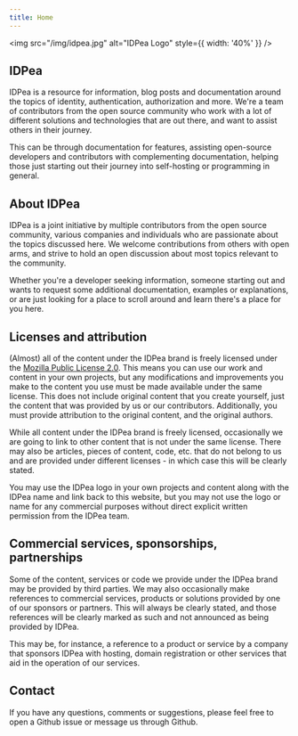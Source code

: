```yaml
---
title: Home
---
```


<img src="/img/idpea.jpg" alt="IDPea Logo" style={{ width: '40%' }} />

## IDPea

IDPea is a resource for information, blog posts and documentation around the topics of identity, authentication, authorization and more. We're a team of contributors from the open source community who work with a lot of different solutions and technologies that are out there, and want to assist others in their journey.

This can be through documentation for features, assisting open-source developers and contributors with complementing documentation, helping those just starting out their journey into self-hosting or programming in general.

## About IDPea

IDPea is a joint initiative by multiple contributors from the open source community, various companies and individuals who are passionate about the topics discussed here. We welcome contributions from others with open arms, and strive to hold an open discussion about most topics relevant to the community.

Whether you're a developer seeking information, someone starting out and wants to request some additional documentation, examples or explanations, or are just looking for a place to scroll around and learn there's a place for you here.

## Licenses and attribution

(Almost) all of the content under the IDPea brand is freely licensed under the [Mozilla Public License 2.0](https://www.mozilla.org/en-US/MPL/2.0/). This means you can use our work and content in your own projects, but any modifications and improvements you make to the content you use must be made available under the same license. This does not include original content that you create yourself, just the content that was provided by us or our contributors. Additionally, you must provide attribution to the original content, and the original authors.

While all content under the IDPea brand is freely licensed, occasionally we are going to link to other content that is not under the same license. There may also be articles, pieces of content, code, etc. that do not belong to us and are provided under different licenses - in which case this will be clearly stated.

You may use the IDPea logo in your own projects and content along with the IDPea name and link back to this website, but you may not use the logo or name for any commercial purposes without direct explicit written permission from the IDPea team.

## Commercial services, sponsorships, partnerships

Some of the content, services or code we provide under the IDPea brand may be provided by third parties. We may also occasionally make references to commercial services, products or solutions provided by one of our sponsors or partners. This will always be clearly stated, and those references will be clearly marked as such and not announced as being provided by IDPea.

This may be, for instance, a reference to a product or service by a company that sponsors IDPea with hosting, domain registration or other services that aid in the operation of our services.

## Contact

If you have any questions, comments or suggestions, please feel free to open a Github issue or message us through Github.
